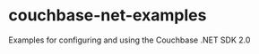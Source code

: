 couchbase-net-examples
======================

Examples for configuring and using the Couchbase .NET SDK 2.0
